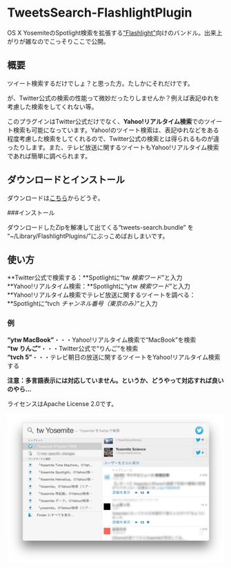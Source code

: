# TweetsSearch-FlashlightPlugin

OS X YosemiteのSpotlight検索を拡張する[“Flashlight”](http://flashlight.nateparrott.com)向けのバンドル。出来上がりが雑なのでこっそりここで公開。

## 概要

ツイート検索するだけでしょ？と思った方。たしかにそれだけです。

が、Twitter公式の検索の性能って微妙だったりしませんか？例えば表記ゆれを考慮した検索をしてくれない等。

このプラグインはTwitter公式だけでなく、**Yahoo!リアルタイム検索**でのツイート検索も可能になっています。Yahoo!のツイート検索は、表記ゆれなどをある程度考慮した検索をしてくれるので、Twitter公式の検索とは得られるものが違ったりします。また、テレビ放送に関するツイートもYahoo!リアルタイム検索であれば簡単に調べられます。

## ダウンロードとインストール

ダウンロードは[こちら](https://github.com/yuyasvx/TweetsSearch-FlashlightPlugin/archive/master.zip)からどうぞ。

###インストール

ダウンロードしたZipを解凍して出てくる“tweets-search.bundle” を “~/Library/FlashlightPlugins/”にぶっこめばおしまいです。

## 使い方

**Twitter公式で検索する：**Spotlightに“tw *検索ワード*”と入力  
**Yahoo!リアルタイム検索：**Spotlightに“ytw *検索ワード*”と入力  
**Yahoo!リアルタイム検索でテレビ放送に関するツイートを調べる：**Spotlightに“tvch *チャンネル番号（東京のみ）*”と入力

### 例

**“ytw MacBook”**・・・Yahoo!リアルタイム検索で“MacBook”を検索  
**“tw りんご”**・・・Twitter公式で“りんご”を検索  
**“tvch 5”**・・・テレビ朝日の放送に関するツイートをYahoo!リアルタイム検索する

**注意：多言語表示には対応していません。というか、どうやって対応すれば良いのやら...**

ライセンスはApache License 2.0です。

![スクリーンショット](https://raw.githubusercontent.com/yuyasvx/TweetsSearch-FlashlightPlugin/master/content/Screenshot.png)
